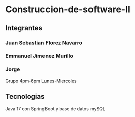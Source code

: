 # Construccion-de-software-II

## Integrantes
### Juan Sebastian Florez Navarro
### Emmanuel Jimenez Murillo
### Jorge
Grupo 4pm-6pm Lunes-Miercoles
## Tecnologias
Java 17 con SpringBoot y base de datos mySQL
